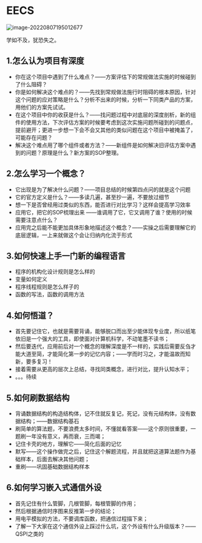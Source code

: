 # EECS

 ![image-20220807195012677](https://pic-1304959529.cos.ap-guangzhou.myqcloud.com/DB/image-20220807195012677.png)

学如不及，犹恐失之。



## 1.怎么认为项目有深度

- 你在这个项目中遇到了什么难点？——方案评估下的常规做法实施的时候碰到了什么阻碍？
- 你是如何解决这个难点的？——先找到常规做法施行时阻碍的根本原因，针对这个问题的应对策略是什么？分析不出来的时候，分析一下同类产品的方案，用他们的方案先试试。
- 在这个项目中你的收获是什么？——找问题过程中对底层的深度剖析，新的组件的使用方法，下次评估方案的时候要考虑到这次实施问题所碰到的问题点，提前避开；更进一步想一下会不会又其他的类似问题在这个项目中被掩盖了，可能存在问题？
- 解决这个难点用了哪个组件或者方法？——新组件是如何解决旧评估方案中遇到的问题？原理是什么？新方案的SOP整理。



## 2.怎么学习一个概念？

- 它出现是为了解决什么问题？——项目总结的时候第四点问的就是这个问题
- 它的官方定义是什么？——多读几遍，甚至抄一遍，不要放过细节
- 想一下是否曾经用过类似的东西，能否进行对比学习？这样会提高学习效率
- 应用它，把它的SOP梳理出来 ——谁调用了它，它又调用了谁？使用的时候需要注意点什么？
- 应用完之后能不能更加具体形象地描述这个概念？——实操之后需要理解它的底层逻辑，一上来就做这个会让归纳内化流于形式



## 3.如何快速上手一门新的编程语言

- 程序的机构化设计规则是怎么样的
- 变量如何定义
- 程序线程规则是怎么样子的
- 函数的写法，函数的调用方法



## 4.如何悟道？

- 首先要记住它，也就是需要背诵，能够脱口而出至少能体现专业度，所以纸笔依旧是一个强大的工具，即使面对计算机科学，不动笔墨不读书；
- 然后要迭代，应用前后对一个概念的理解深度是不一样的，实践后需要反刍才能大道至简，才能简化第一步的记忆内容；——学而时习之，才能温故而知新，要多复习！
- 接着需要从更高的层次上总结，寻找同类概念，进行对比，提升认知水平；
- 。。。待续





## 5.如何刷数据结构

- 背诵数据结构的构造结构体，记不住就反复记，死记，没有元结构体，没有数据结构；——数据结构基石
- 刷简单的算法题，不要浪费太多时间，不懂就看答案——这个原则很重要，一题刷一年没有意义，再而衰，三而竭；
- 记住卡壳的地方，理解它——简化后面的记忆
- 默写——这个操作做完之后，记住这个解题流程，并且就把这道算法题作为基础样本，后面去解决其他问题；
- 重刷——巩固基础数据结构样本



## 6.如何学习嵌入式通信外设

- 首先记住有什么管脚，几根管脚，每根管脚的作用；
- 然后根据通信时序图来反推第一步的结论；
- 用电平模拟的方法，不要调库函数，把通信过程描下来；
- 了解一下大家在这个通信外设上踩过什么坑，这个外设有什么升级版本？——QSPI之类的



